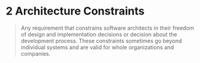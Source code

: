 # 2 Architecture Constraints

> Any requirement that constrains software architects in their freedom of design and implementation decisions or decision about the development process. These constraints sometimes go beyond individual systems and are valid for whole organizations and companies.

